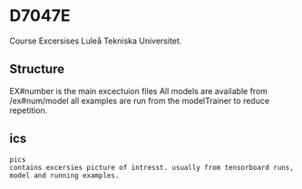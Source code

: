 # D7047E

Course Excersises Luleå Tekniska Universitet.

## Structure
EX\#number is the main excectuion files
All models are available from /ex\#num/model
all examples are run from the modelTrainer to reduce repetition.

## ics
    pics
    contains excersies picture of intresst. usually from tensorboard runs, model and running examples.